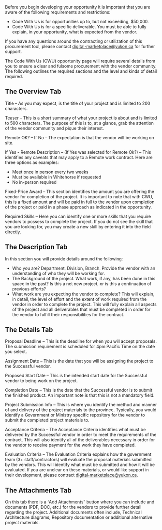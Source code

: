 Before you begin developing your opportunity it is important that you are aware of the following requirements and restrictions:

- Code With Us is for opportunities up to, but not exceeding, $50,000.
- Code With Us is for a specific deliverable. You must be able to fully explain, in your opportunity, what is expected from the vendor.

If you have any questions around the contracting or utilization of this procurement tool, please contact [digital-marketplace@yukon.ca](mailto:digital-marketplace@yukon.ca) for further support.

The Code With Us (CWU) opportunity page will require several details from you to ensure a clear and fulsome procurement with the vendor community. The following outlines the required sections and the level and kinds of detail required.

## The Overview Tab

Title – As you may expect, is the title of your project and is limited to 200 characters.

Teaser – This is a short summary of what your project is about and is limited to 500 characters. The purpose of this is to, at a glance, grab the attention of the vendor community and pique their interest.

Remote OK? – If No – The expectation is that the vendor will be working on site.

If Yes - Remote Description – (If Yes was selected for Remote Ok?) – This identifies any caveats that may apply to a Remote work contract. Here are three options as examples:

- Meet once in person every two weeks
- Must be available in Whitehorse if requested
- No in-person required

Fixed-Price Award – This section identifies the amount you are offering the vendor for completion of the project. It is important to note that with CWU, this is a fixed amount and will be paid in full to the vendor upon completion of the project or paid in a phase approach as indicated in the opportunity.

Required Skills – Here you can identify one or more skills that you require vendors to possess to complete the project. If you do not see the skill that you are looking for, you may create a new skill by entering it into the field directly.

## The Description Tab

In this section you will provide details around the following:

- Who you are? Department, Division, Branch. Provide the vendor with an understanding of who they will be working for.
- The Background of the project. What work, if any, has been done in this space in the past? Is this a net new project, or is this a continuation of previous efforts?
- What work are you expecting the vendor to complete? This will explain, in detail, the level of effort and the extent of work required from the vendor in order to complete the project. This will fully explain all aspects of the project and all deliverables that must be completed in order for the vendor to fulfill their responsibilities for the contract.

## The Details Tab

Proposal Deadline – This is the deadline for when you will accept proposals. The submission requirement is scheduled for 4pm Pacific Time on the date you select.

Assignment Date – This is the date that you will be assigning the project to the Successful vendor.

Proposed Start Date – This is the intended start date for the Successful vendor to being work on the project.

Completion Date – This is the date that the Successful vendor is to submit the finished product. An important note is that this is not a mandatory field.

Project Submission Info – This is where you identify the method and manner of and delivery of the project materials to the province. Typically, you would identify a Government or Ministry specific repository for the vendor to submit the completed project materials to.

Acceptance Criteria – The Acceptance Criteria identifies what must be delivered by the Successful vendor in order to meet the requirements of the contract. This will also identify all of the deliverables necessary in order for the vendor to receive payment for the work they have completed.

Evaluation Criteria – The Evaluation Criteria explains how the government team (3+ staff/contractors) will evaluate the proposal materials submitted by the vendors. This will identify what must be submitted and how it will be evaluated. If you are unclear on these materials, or would like support in their development, please contract [digital-marketplace@yukon.ca](mailto:digital-marketplace@yukon.ca).

## The Attachments Tab

On this tab there is a “Add Attachments” button where you can include and documents (PDF, DOC, etc.) for the vendors to provide further detail regarding the project. Additional documents often include, Technical Architecture diagrams, Repository documentation or additional alternative project materials.
